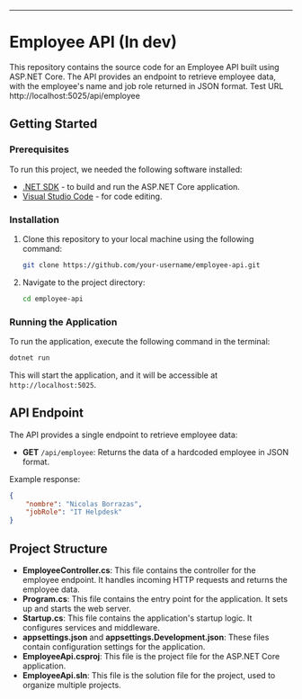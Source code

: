 
---

# Employee API (In dev)

This repository contains the source code for an Employee API built using ASP.NET Core. The API provides an endpoint to retrieve employee data, with the employee's name and job role returned in JSON format.
Test URL http://localhost:5025/api/employee

## Getting Started

### Prerequisites

To run this project, we needed the following software installed:

- [.NET SDK](https://dotnet.microsoft.com/download) - to build and run the ASP.NET Core application.
- [Visual Studio Code](https://code.visualstudio.com/) - for code editing.

### Installation

1. Clone this repository to your local machine using the following command:

   ```bash
   git clone https://github.com/your-username/employee-api.git
   ```

2. Navigate to the project directory:

   ```bash
   cd employee-api
   ```

### Running the Application

To run the application, execute the following command in the terminal:

```bash
dotnet run
```

This will start the application, and it will be accessible at `http://localhost:5025`.

## API Endpoint

The API provides a single endpoint to retrieve employee data:

- **GET** `/api/employee`: Returns the data of a hardcoded employee in JSON format.

Example response:

```json
{
    "nombre": "Nicolas Borrazas",
    "jobRole": "IT Helpdesk"
}
```

## Project Structure

- **EmployeeController.cs**: This file contains the controller for the employee endpoint. It handles incoming HTTP requests and returns the employee data.
- **Program.cs**: This file contains the entry point for the application. It sets up and starts the web server.
- **Startup.cs**: This file contains the application's startup logic. It configures services and middleware.
- **appsettings.json** and **appsettings.Development.json**: These files contain configuration settings for the application.
- **EmployeeApi.csproj**: This file is the project file for the ASP.NET Core application.
- **EmployeeApi.sln**: This file is the solution file for the project, used to organize multiple projects.



